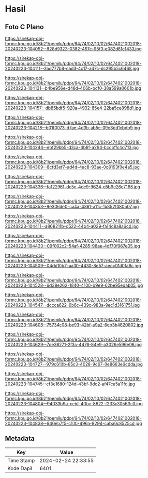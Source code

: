 # Hasil

## Foto C Plano

https://sirekap-obj-formc.kpu.go.id/8b21/pemilu/pdpr/64/74/02/10/02/6474021002018-20240223-104052--828d9323-0382-497c-95f3-e082d81c1433.jpg

https://sirekap-obj-formc.kpu.go.id/8b21/pemilu/pdpr/64/74/02/10/02/6474021002018-20240223-104111--3ad777b8-cad3-4c17-a47c-dc295b5c6468.jpg

https://sirekap-obj-formc.kpu.go.id/8b21/pemilu/pdpr/64/74/02/10/02/6474021002018-20240223-104131--b4be956e-d48d-406b-bcf0-38a599a0601b.jpg

https://sirekap-obj-formc.kpu.go.id/8b21/pemilu/pdpr/64/74/02/10/02/6474021002018-20240223-104157--db85bdf5-920a-4932-85e4-22ba5ce898d1.jpg

https://sirekap-obj-formc.kpu.go.id/8b21/pemilu/pdpr/64/74/02/10/02/6474021002018-20240223-104218--b01f0073-d7ae-4d3b-ab5e-09c3dd1cbdb9.jpg

https://sirekap-obj-formc.kpu.go.id/8b21/pemilu/pdpr/64/74/02/10/02/6474021002018-20240223-104244--ebf29bb5-d3ca-4b8f-a294-bccbffc4d713.jpg

https://sirekap-obj-formc.kpu.go.id/8b21/pemilu/pdpr/64/74/02/10/02/6474021002018-20240223-104309--8cfd3ef7-ad4d-4ac8-93ae-0c8193f0e4a5.jpg

https://sirekap-obj-formc.kpu.go.id/8b21/pemilu/pdpr/64/74/02/10/02/6474021002018-20240223-104336--fa122961-dc5c-4dc9-9624-d5b9e26e7168.jpg

https://sirekap-obj-formc.kpu.go.id/8b21/pemilu/pdpr/64/74/02/10/02/6474021002018-20240223-104353--9e306de0-ca4a-4361-a11c-1b352f080507.jpg

https://sirekap-obj-formc.kpu.go.id/8b21/pemilu/pdpr/64/74/02/10/02/6474021002018-20240223-104411--a868211b-d522-44b4-a029-fa14c8a8a6cd.jpg

https://sirekap-obj-formc.kpu.go.id/8b21/pemilu/pdpr/64/74/02/10/02/6474021002018-20240223-104430--09f002c2-54af-4285-98ae-4df70f067e35.jpg

https://sirekap-obj-formc.kpu.go.id/8b21/pemilu/pdpr/64/74/02/10/02/6474021002018-20240223-104509--04dd10b7-aa30-4430-8e57-aecc01d0fa9c.jpg

https://sirekap-obj-formc.kpu.go.id/8b21/pemilu/pdpr/64/74/02/10/02/6474021002018-20240223-104528--6d38e262-1840-4100-b9e9-62be95edab05.jpg

https://sirekap-obj-formc.kpu.go.id/8b21/pemilu/pdpr/64/74/02/10/02/6474021002018-20240223-104547--dccca622-6b6c-439c-983a-9ec1d3161751.jpg

https://sirekap-obj-formc.kpu.go.id/8b21/pemilu/pdpr/64/74/02/10/02/6474021002018-20240223-104608--75734c08-be93-42bf-a9a2-6cb3b4820802.jpg

https://sirekap-obj-formc.kpu.go.id/8b21/pemilu/pdpr/64/74/02/10/02/6474021002018-20240223-104629--7de36271-2f3a-4476-84e9-a3026e596e06.jpg

https://sirekap-obj-formc.kpu.go.id/8b21/pemilu/pdpr/64/74/02/10/02/6474021002018-20240223-104727--979c610b-85c3-4028-9c67-0e8683e6cdda.jpg

https://sirekap-obj-formc.kpu.go.id/8b21/pemilu/pdpr/64/74/02/10/02/6474021002018-20240223-104745--cf3e1680-124d-43bf-9dc2-af47ca5a11fd.jpg

https://sirekap-obj-formc.kpu.go.id/8b21/pemilu/pdpr/64/74/02/10/02/6474021002018-20240223-104804--94033b9a-cebf-40bc-8622-f233c30563c0.jpg

https://sirekap-obj-formc.kpu.go.id/8b21/pemilu/pdpr/64/74/02/10/02/6474021002018-20240223-104838--946eb7f5-c100-496a-8294-caba6c8525cd.jpg


## Metadata

| Key        | Value               |
| ---------- | ------------------- |
| Time Stamp | 2024-02-24 22:33:55 |
| Kode Dapil | 6401                |



